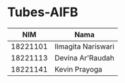 # Tubes-AIFB
| NIM       | Nama                  |
|-----------|-----------------------|
|18221101   | Ilmagita Nariswari    |
|18221113   | Devina Ar'Raudah      |
|18221141   | Kevin Prayoga         |
